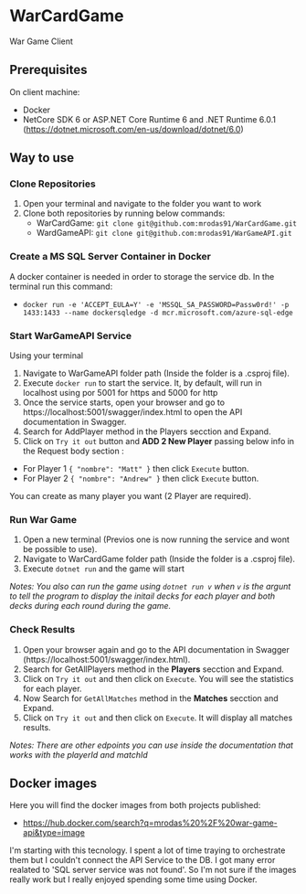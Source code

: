 # WarCardGame
 War Game Client
 
## Prerequisites
On client machine:
- Docker
- NetCore SDK 6 or ASP.NET Core Runtime 6 and .NET Runtime 6.0.1  (https://dotnet.microsoft.com/en-us/download/dotnet/6.0)


## Way to use
### Clone Repositories
1. Open your terminal and navigate to the folder you want to work
2. Clone both repositories by running below commands:
   - WarCardGame: `git clone git@github.com:mrodas91/WarCardGame.git`
   - WardGameAPI: `git clone git@github.com:mrodas91/WarGameAPI.git`

### Create a MS SQL Server Container in Docker
A docker container is needed in order to storage the service db.
In the terminal run this command: 
- `docker run -e 'ACCEPT_EULA=Y' -e 'MSSQL_SA_PASSWORD=Passw0rd!' -p 1433:1433 --name dockersqledge -d mcr.microsoft.com/azure-sql-edge`

### Start WarGameAPI Service
Using your terminal
1. Navigate to WarGameAPI folder path (Inside the folder is a .csproj file).
2. Execute `docker run` to start the service. It, by default, will run in localhost using por 5001 for https and 5000 for http
3. Once the service starts, open your browser and go to https://localhost:5001/swagger/index.html to open the API documentation in Swagger.
4. Search for AddPlayer method in the Players secction and Expand.
5. Click on `Try it out` button and **ADD 2 New Player** passing below info in the Request body section :
  - For Player 1 `{
  "nombre": "Matt"
}` then click `Execute` button.
  - For Player 2 `{
  "nombre": "Andrew"
}` then click `Execute` button.

You can create as many player you want (2 Player are required).

### Run War Game
1. Open a new terminal (Previos one is now running the service and wont be possible to use).
2. Navigate to WarCardGame folder path (Inside the folder is a .csproj file).
3. Execute `dotnet run` and the game will start

*Notes: You also can run the game using `dotnet run v` when `v` is the argunt to tell the program to display the initail decks for each player and both decks during each round during the game.*

### Check Results
1. Open your browser again and go to the API documentation in Swagger (https://localhost:5001/swagger/index.html).
2. Search for GetAllPlayers method in the **Players** secction and Expand.
3. Click on `Try it out` and then click on `Execute`. You will see the statistics for each player.
4. Now Search for `GetAllMatches` method in the **Matches** secction and Expand.
5. Click on `Try it out` and then click on `Execute`. It will display all matches results.

*Notes: There are other edpoints you can use inside the documentation that works with the playerId and matchId*

## Docker images
Here you will find the docker images from both projects published:
- https://hub.docker.com/search?q=mrodas%20%2F%20war-game-api&type=image

I'm starting with this tecnology. I spent a lot of time traying to orchestrate them but I couldn't connect the API Service to the DB. I got many error realated to 'SQL server service was not found'. So I'm not sure if the images really work but I really enjoyed spending some time using Docker.
